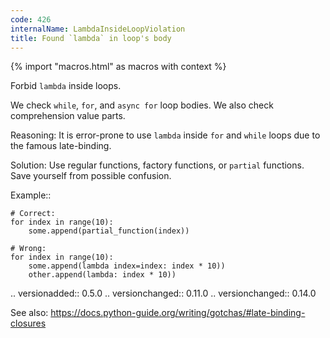 ```yaml
---
code: 426
internalName: LambdaInsideLoopViolation
title: Found `lambda` in loop's body
---
```


{% import "macros.html" as macros with context %}


Forbid ``lambda`` inside loops.

We check ``while``, ``for``, and ``async for`` loop bodies.
We also check comprehension value parts.

Reasoning:
    It is error-prone to use ``lambda`` inside
    ``for`` and ``while`` loops due to the famous late-binding.

Solution:
    Use regular functions, factory functions, or ``partial`` functions.
    Save yourself from possible confusion.

Example::

    # Correct:
    for index in range(10):
        some.append(partial_function(index))

    # Wrong:
    for index in range(10):
        some.append(lambda index=index: index * 10))
        other.append(lambda: index * 10))

.. versionadded:: 0.5.0
.. versionchanged:: 0.11.0
.. versionchanged:: 0.14.0

See also:
    https://docs.python-guide.org/writing/gotchas/#late-binding-closures